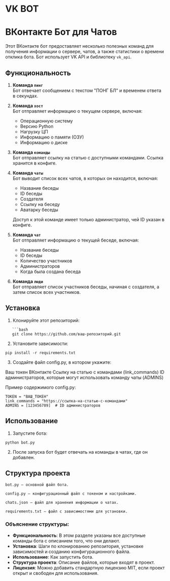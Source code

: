 # VK BOT
# ВКонтакте Бот для Чатов

Этот ВКонтакте бот предоставляет несколько полезных команд для получения информации о сервере, чатов, а также статистики о времени отклика бота. Бот использует VK API и библиотеку `vk_api`.

## Функциональность

1. **Команда `пинг`**  
   Бот отвечает сообщением с текстом "ПОНГ БЛ" и временем ответа в секундах.

2. **Команда `хост`**  
   Бот отправляет информацию о текущем сервере, включая:
   - Операционную систему
   - Версию Python
   - Нагрузку ЦП
   - Информацию о памяти (ОЗУ)
   - Информацию о диске

3. **Команда `команды`**  
   Бот отправляет ссылку на статью с доступными командами. Ссылка хранится в конфиге.

4. **Команда `чаты`**  
   Бот выводит список всех чатов, в которых он находится, включая:
   - Название беседы
   - ID беседы
   - Создателя
   - Ссылку на беседу
   - Аватарку беседы

   Доступ к этой команде имеет только администратор, чей ID указан в конфиге.

5. **Команда `чат`**  
   Бот отправляет информацию о текущей беседе, включая:
   - Название беседы
   - ID беседы
   - Количество участников
   - Администраторов
   - Когда была создана беседа

6. **Команда `люди`**  
   Бот отправляет список участников беседы, начиная с создателя, а затем список всех участников.

## Установка

1. Клонируйте этот репозиторий:
```
   ```bash
   git clone https://github.com/ваш-репозиторий.git
````
2. Установите зависимости:
````
pip install -r requirements.txt
````

3. Создайте файл config.py, в котором укажите:

Ваш токен ВКонтакте
Ссылку на статью с командами (link_commands)
ID администраторов, которые могут использовать команду чаты (ADMINS)


Пример содержимого config.py:
```
TOKEN = "ВАШ_ТОКЕН"
link_commands = "https://ссылка-на-статью-с-командами"
ADMINS = [123456789]  # ID администраторов
```


## Использование

1. Запустите бота:
````
python bot.py

````
2. После запуска бот будет отвечать на команды в чатах, где он добавлен.


## Структура проекта
```
bot.py — основной файл бота.

config.py — конфигурационный файл с токеном и настройками.

chats.json — файл для хранения информации о чатах.

requirements.txt — файл с зависимостями для установки.
````

### Объяснение структуры:
- **Функциональность**: В этом разделе указаны все доступные команды бота с описанием того, что они делают.
- **Установка**: Шаги по клонированию репозитория, установке зависимостей и созданию конфигурационного файла.
- **Использование**: Как запустить бота.
- **Структура проекта**: Описание файлов, которые входят в проект.
- **Лицензия**: Можно добавить стандартную лицензию MIT, если проект открыт и свободен для использования.

 
